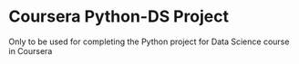 # Coursera Python-DS Project
 
Only to be used for completing the Python project for Data Science course in Coursera
